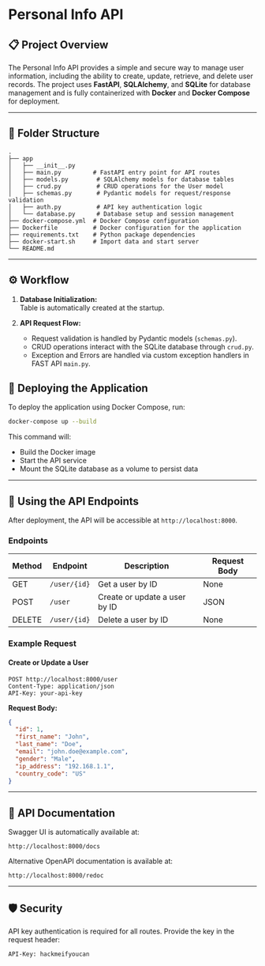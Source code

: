 # Personal Info API

## 📋 **Project Overview**
The Personal Info API provides a simple and secure way to manage user information, including the ability to create, update, retrieve, and delete user records. The project uses **FastAPI**, **SQLAlchemy**, and **SQLite** for database management and is fully containerized with **Docker** and **Docker Compose** for deployment.

---

## 📂 **Folder Structure**
```
.
├── app
│   ├── __init__.py
│   ├── main.py         # FastAPI entry point for API routes
│   ├── models.py        # SQLAlchemy models for database tables
│   ├── crud.py          # CRUD operations for the User model
│   ├── schemas.py       # Pydantic models for request/response validation
│   ├── auth.py          # API key authentication logic
│   └── database.py      # Database setup and session management
├── docker-compose.yml  # Docker Compose configuration
├── Dockerfile          # Docker configuration for the application
├── requirements.txt    # Python package dependencies
├── docker-start.sh     # Import data and start server
└── README.md           
```

---

## ⚙️ **Workflow**
1. **Database Initialization:**  
   Table is automatically created at the startup.

2. **API Request Flow:**  
   - Request validation is handled by Pydantic models (`schemas.py`).
   - CRUD operations interact with the SQLite database through `crud.py`.
   - Exception and Errors are handled via custom exception handlers in FAST API `main.py`.

## 🚀 **Deploying the Application**
To deploy the application using Docker Compose, run:
```bash
docker-compose up --build
```
This command will:
- Build the Docker image
- Start the API service
- Mount the SQLite database as a volume to persist data

---

## 📡 **Using the API Endpoints**
After deployment, the API will be accessible at `http://localhost:8000`.

### **Endpoints**
| Method | Endpoint      | Description                        | Request Body  |
|--------|---------------|------------------------------------|---------------|
| GET    | `/user/{id}`   | Get a user by ID                   | None         |
| POST   | `/user`        | Create or update a user by ID      | JSON         |
| DELETE | `/user/{id}`   | Delete a user by ID                | None         |

### **Example Request**
#### Create or Update a User
```http
POST http://localhost:8000/user
Content-Type: application/json
API-Key: your-api-key
```
**Request Body:**
```json
{
  "id": 1,
  "first_name": "John",
  "last_name": "Doe",
  "email": "john.doe@example.com",
  "gender": "Male",
  "ip_address": "192.168.1.1",
  "country_code": "US"
}
```

---

## 📄 **API Documentation**
Swagger UI is automatically available at:
```
http://localhost:8000/docs
```
Alternative OpenAPI documentation is available at:
```
http://localhost:8000/redoc
```

---

## 🛡️ **Security**
API key authentication is required for all routes. Provide the key in the request header:
```
API-Key: hackmeifyoucan
```